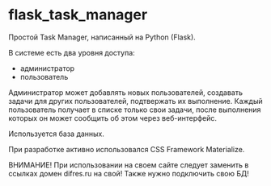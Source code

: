 # flask_task_manager
Простой Task Manager, написанный на Python (Flask).

В системе есть два уровня доступа:
  - администратор
  - пользователь
  
Администратор может добавлять новых пользователей, создавать задачи для других пользователей, подтвержать их выполнение.
Каждый пользователь получает в списке только свои задачи, после выполнения которых он может сообщить об этом через веб-интерфейс.

Используется база данных.

При разработке активно использовался CSS Framework Materialize.

ВНИМАНИЕ! При использовании на своем сайте следует заменить в ссылках домен difres.ru на свой! Также нужно подключить свою БД!
